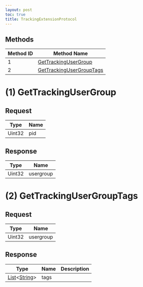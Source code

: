 ```yaml
---
layout: post
toc: true
title: TrackingExtensionProtocol
---
```


## Methods

| Method ID | Method Name                                             |
| --------- | ------------------------------------------------------- |
| 1         | [GetTrackingUserGroup](#1-gettrackingusergroup)         |
| 2         | [GetTrackingUserGroupTags](#2-gettrackingusergrouptags) |

# (1) GetTrackingUserGroup

## Request
| Type   | Name |
| ------ | ---- |
| Uint32 | pid  |

## Response
| Type   | Name      |
| ------ | --------- |
| Uint32 | usergroup |

# (2) GetTrackingUserGroupTags

## Request
| Type   | Name      |
| ------ | --------- |
| Uint32 | usergroup |

## Response
| Type                       | Name | Description |
| -------------------------- | ---- | ----------- |
| [List]&#x3C;[String]&#x3E; | tags |             |

[String]: /docs/nex/types#string
[List]: /docs/nex/types#list
